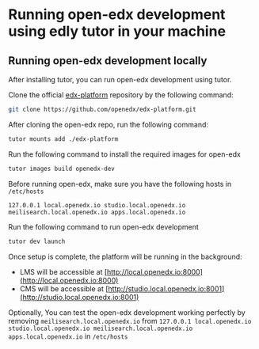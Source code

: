 # Running open-edx development using edly tutor in your machine

## Running open-edx development locally
After installing tutor, you can run open-edx development using tutor.

Clone the official [edx-platform](https://github.com/openedx/edx-platform) repository by the following command:
```bash
git clone https://github.com/openedx/edx-platform.git
```

After cloning the open-edx repo, run the following command:
```bash
tutor mounts add ./edx-platform
```

Run the following command to install the required images for open-edx
```bash
tutor images build openedx-dev
```

Before running open-edx, make sure you have the following hosts in ```/etc/hosts```
```
127.0.0.1 local.openedx.io studio.local.openedx.io meilisearch.local.openedx.io apps.local.openedx.io
```

Run the following command to run open-edx development
```bash
tutor dev launch
```

Once setup is complete, the platform will be running in the background:
- LMS will be accessible at [http://local.openedx.io:8000](http://local.openedx.io:8000)
- CMS will be accessible at [http://studio.local.openedx.io:8001](http://studio.local.openedx.io:8001)

Optionally, You can test the open-edx development working perfectly by removing ```meilisearch.local.openedx.io``` from ```127.0.0.1 local.openedx.io studio.local.openedx.io meilisearch.local.openedx.io apps.local.openedx.io``` in ```/etc/hosts```
